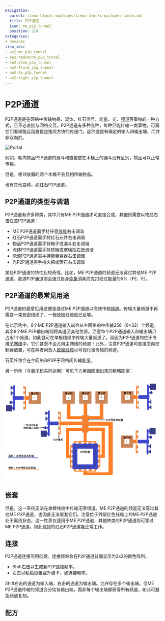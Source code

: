 ```yaml
---
navigation:
  parent: items-blocks-machines/items-blocks-machines-index.md
  title: P2P通道
  icon: me_p2p_tunnel
  position: 210
categories:
- devices
item_ids:
- ae2:me_p2p_tunnel
- ae2:redstone_p2p_tunnel
- ae2:item_p2p_tunnel
- ae2:fluid_p2p_tunnel
- ae2:fe_p2p_tunnel
- ae2:light_p2p_tunnel
---
```


# P2P通道

<GameScene zoom="6" background="transparent">
  <ImportStructure src="../assets/assemblies/p2p_tunnels.snbt" />
  <IsometricCamera yaw="195" pitch="30" />
</GameScene>

P2P通道是在网络中传输物品、流体、红石信号、能量、光、[频道](../ae2-mechanics/channels.md)等事物的一种方式，且不必直接与网络交互。P2P通道有多种变种，每种只能传输一类事物。可将它们看做能远距直接连接两方块的传送门。这种连接有确定的输入和输出端，而并非双向的。

![Portal](../assets/assemblies/p2p_portal.png)

例如，朝向物品P2P通道的漏斗和直接放在木桶上的漏斗没有区别，物品可以正常传输。

<GameScene zoom="4" background="transparent">
  <ImportStructure src="../assets/assemblies/p2p_hopper_barrel.snbt" />
  <IsometricCamera yaw="195" pitch="30" />
</GameScene>

但是，相邻放置的两个木桶不会互相传输物品。

<GameScene zoom="4" background="transparent">
  <ImportStructure src="../assets/assemblies/p2p_barrel_barrel.snbt" />
  <IsometricCamera yaw="195" pitch="30" />
</GameScene>

也有其他变种，如红石P2P通道。

<GameScene zoom="4" background="transparent">
  <ImportStructure src="../assets/assemblies/p2p_redstone.snbt" />
  <IsometricCamera yaw="195" pitch="30" />
</GameScene>

## P2P通道的类型与调谐

<GameScene zoom="6" background="transparent">
  <ImportStructure src="../assets/assemblies/p2p_tunnels.snbt" />
  <IsometricCamera yaw="180" pitch="90" />
</GameScene>

P2P通道有许多种类，其中只有ME P2P通道才可直接合成，其他则需要以物品右击任意P2P通道：
- ME P2P通道需手持任意[线缆](../items-blocks-machines/cables.md)右击调谐
- 红石P2P通道需手持红石元件右击调谐
- 物品P2P通道需手持箱子或漏斗右击调谐
- 流体P2P通道需手持铁桶或玻璃瓶右击调谐
- 能源P2P通道需手持能量容器右击调谐
- 光P2P通道需手持火把或荧石右击调谐

某些P2P通道的特性比较奇怪。比如，ME P2P通道的频道无法穿过其他ME P2P通道，能源P2P通道则会通过自身[能量](../ae2-mechanics/energy.md)消耗而克扣经过能量的5%（FE、E）。

## P2P通道的最常见用途

P2P通道的最常见用途便是通过ME P2P通道以高效传输[频道](../ae2-mechanics/channels.md)。传输大量频道不再需要一束致密线缆了，一根致密线缆就已足够。

在此示例中，8个ME P2P通道输入端会从主网络的<ItemLink id="controller" />中传输256（8*32）个频道，其余8个ME P2P输出端则将其送至其他位置。注意每个P2P通道输入和输出端只占用1个频道。如此就可在单根线缆中传输大量频道了。而因为P2P通道均位于专用[子网络](../ae2-mechanics/subnetworks.md)中，它们甚至不会占用主网络的频道！此外，注意P2P通道可直接面向控制器放置，可在两者间放入[致密线缆](../items-blocks-machines/cables.md#smart-cable)以可视化被传输的频道。

<GameScene zoom="4" interactive={true}>
  <ImportStructure src="../assets/assemblies/p2p_compact_channels.snbt" />

  <BoxAnnotation color="#dddddd" min="1.3 1.3 6.3" max="2 2.7 6.7">
        石英纤维会在主网络和P2P子网络间传输能量。
  </BoxAnnotation>

  <IsometricCamera yaw="225" pitch="30" />
</GameScene>

另一示例（与[量子桥](quantum_bridge.md)共同运用）可见下方用画图画出来的粗略图案：

![P2P和量子桥](../assets/diagrams/p2p_quantum_network.png)

## 嵌套

但是，这一系统无法在单根线缆中传输无限频道。ME P2P通道的频道无法穿过其他ME P2P通道，也因此无法嵌套它们。注意位于外层红色线缆上的ME P2P通道处于离线状态。这一性质仅适用于ME P2P通道，其他种类的P2P通道则可穿过ME P2P通道，如此连接的红石P2P通道能正常工作。

<GameScene zoom="4" background="transparent">
  <ImportStructure src="../assets/assemblies/p2p_nesting.snbt" />
  <IsometricCamera yaw="225" pitch="30" />
</GameScene>

## 连接

<GameScene zoom="6" background="transparent">
  <ImportStructure src="../assets/assemblies/p2p_linking_frequency.snbt" />
  <IsometricCamera yaw="195" pitch="30" />
</GameScene>

P2P通道连接可用<ItemLink id="memory_card" />创建。连接频率会在P2P通道背面显示为2x2的颜色阵列。
- Shift右击以生成新P2P连接频率。
- 右击以粘贴设置或升级卡，或连接频率。

Shift右击的通道为输入端，右击的通道为输出端。允许存在多个输出端，但ME P2P通道传输的频道会分给各输出端，而非每个输出端都获得所有频道，如此可避免频道复制。

## 配方

<RecipeFor id="me_p2p_tunnel" />